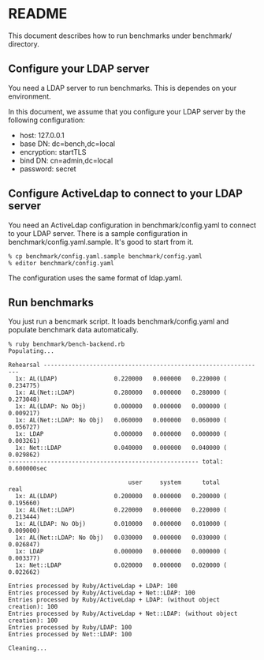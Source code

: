 # README

This document describes how to run benchmarks under
benchmark/ directory.

## Configure your LDAP server

You need a LDAP server to run benchmarks. This is dependes
on your environment.

In this document, we assume that you configure your LDAP
server by the following configuration:

* host: 127.0.0.1
* base DN: dc=bench,dc=local
* encryption: startTLS
* bind DN: cn=admin,dc=local
* password: secret

## Configure ActiveLdap to connect to your LDAP server

You need an ActiveLdap configuration in
benchmark/config.yaml to connect to your LDAP server. There
is a sample configuration in
benchmark/config.yaml.sample. It's good to start from it.

    % cp benchmark/config.yaml.sample benchmark/config.yaml
    % editor benchmark/config.yaml

The configuration uses the same format of ldap.yaml.

## Run benchmarks

You just run a bencmark script. It loads
benchmark/config.yaml and populate benchmark data automatically.

    % ruby benchmark/bench-backend.rb
	Populating...

	Rehearsal ---------------------------------------------------------------
	  1x: AL(LDAP)                0.220000   0.000000   0.220000 (  0.234775)
	  1x: AL(Net::LDAP)           0.280000   0.000000   0.280000 (  0.273048)
	  1x: AL(LDAP: No Obj)        0.000000   0.000000   0.000000 (  0.009217)
	  1x: AL(Net::LDAP: No Obj)   0.060000   0.000000   0.060000 (  0.056727)
	  1x: LDAP                    0.000000   0.000000   0.000000 (  0.003261)
	  1x: Net::LDAP               0.040000   0.000000   0.040000 (  0.029862)
	------------------------------------------------------ total: 0.600000sec

									  user     system      total        real
	  1x: AL(LDAP)                0.200000   0.000000   0.200000 (  0.195660)
	  1x: AL(Net::LDAP)           0.220000   0.000000   0.220000 (  0.213444)
	  1x: AL(LDAP: No Obj)        0.010000   0.000000   0.010000 (  0.009000)
	  1x: AL(Net::LDAP: No Obj)   0.030000   0.000000   0.030000 (  0.026847)
	  1x: LDAP                    0.000000   0.000000   0.000000 (  0.003377)
	  1x: Net::LDAP               0.020000   0.000000   0.020000 (  0.022662)

	Entries processed by Ruby/ActiveLdap + LDAP: 100
	Entries processed by Ruby/ActiveLdap + Net::LDAP: 100
	Entries processed by Ruby/ActiveLdap + LDAP: (without object creation): 100
	Entries processed by Ruby/ActiveLdap + Net::LDAP: (without object creation): 100
	Entries processed by Ruby/LDAP: 100
	Entries processed by Net::LDAP: 100

	Cleaning...
